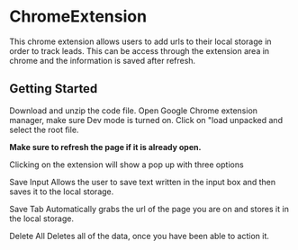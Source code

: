 # ChromeExtension

This chrome extension allows users to add urls to their local storage in order to track leads. This can be access through the extension area in chrome and the information is saved after refresh.

## Getting Started
Download and unzip the code file.
Open Google Chrome extension manager, make sure Dev mode is turned on.
Click on "load unpacked and select the root file.

**Make sure to refresh the page if it is already open.**

Clicking on the extension will show a pop up with three options

Save Input 
Allows the user to save text written in the input box and then saves it to the local storage.

Save Tab 
Automatically grabs the url of the page you are on and stores it in the local storage.

Delete All 
Deletes all of the data, once you have been able to action it.
